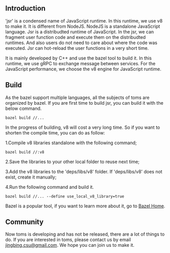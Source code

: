 ## Introduction

'jsr' is a condensed name of JavaScript runtime. In this runtime, we use v8 to make it.
It is different from NodeJS. NodeJS is a standalone JavaScript language. Jsr is a distribudted
runtime of JavaScript. In the jsr, we can fragment user function code and execute them on the
distribudted runtimes. And also users do not need to care about where the code was executed.
Jsr can hot-reload the user functions in a very short time.

It is mainly developed by C++ and use the bazel tool to build it. In this runtime, we use gRPC
to exchange message between services. For the JavaScript performance, we choose the v8 engine
for JavaScript runtime.

## Build
As the bazel support multiple languages, all the subjects of toms are organized by bazel.
If you are first time to build jsr, you can build it with the below command.
```shell
bazel build //...
```

In the progress of building, v8 will cost a very long time. So if you want to shorten the compile time,
you can do as follow:

1.Compile v8 libraries standalone with the following command;
```shell
bazel build //:v8
```
2.Save the libraries to your other local folder to reuse next time;

3.Add the v8 libraries to the 'deps/libs/v8' folder. If 'deps/libs/v8' does not exist,
   create it manually;

4.Run the following command and build it.
```shell
bazel build //... --define use_local_v8_library=true
```

Bazel is a popular tool, if you want to learn more about it, go to [Bazel Home](https://www.mdeditor.com/).

## Community
Now toms is developing and has not be released, there are a lot of things to do. If you are interested in toms,
please contact us by email [jingbing.csu@gmail.com](jingbing.csu@gmail.com). We hope you can join us to make it.